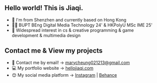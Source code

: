 ## Hello world! This is Jiaqi.
- 📍 I'm from Shenzhen and currently based on Hong Kong
- 👩‍🎓 BUPT BEng Digital Media Technology 24' & HKPolyU MSc IME 25'
- 👾 Widespread interest in cs & creative programming & game development & multimedia design
## Contact me & View my projects
- 📧 Contact me by email! -> marycheung021213@gmail.com
- 💻 My portfolio website -> [hellojiaqi.com](https://hellojiaqi.com)
- 😊 My social media platform -> [Instagram](https://www.instagram.com/jiaqi_is_me) | [Behance](https://www.behance.net/zhangjiaqi021213)

<!---
marycheung021213/marycheung021213 is a ✨ special ✨ repository because its `README.md` (this file) appears on your GitHub profile.
You can click the Preview link to take a look at your changes.
--->
